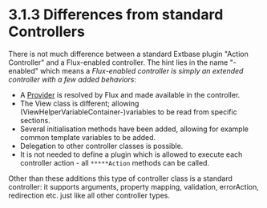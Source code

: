 3.1.3 Differences from standard Controllers
===========================================

There is not much difference between a standard Extbase plugin "Action Controller" and a Flux-enabled controller. The hint lies in
the name "-enabled" which means a _Flux-enabled controller is simply an extended controller with a few added behaviors_:

* A [Provider](../3.2.CustomFluxProviders/3.2.1.UseCasesProviders.md) is resolved by Flux and made available in the controller.
* The View class is different; allowing (ViewHelperVariableContainer-)variables to be read from specific sections.
* Several initialisation methods have been added, allowing for example common template variables to be added.
* Delegation to other controller classes is possible.
* It is not needed to define a plugin which is allowed to execute each controller action - all `*****Action` methods can be called.

Other than these additions this type of controller class is a standard controller: it supports arguments, property mapping,
validation, errorAction, redirection etc. just like all other controller types.
